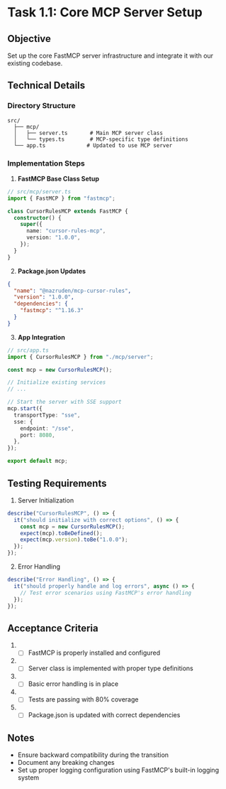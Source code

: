 # Task 1.1: Core MCP Server Setup

## Objective

Set up the core FastMCP server infrastructure and integrate it with our existing codebase.

## Technical Details

### Directory Structure

```
src/
  ├── mcp/
  │   ├── server.ts       # Main MCP server class
  │   └── types.ts        # MCP-specific type definitions
  └── app.ts             # Updated to use MCP server
```

### Implementation Steps

1. **FastMCP Base Class Setup**

```typescript
// src/mcp/server.ts
import { FastMCP } from "fastmcp";

class CursorRulesMCP extends FastMCP {
  constructor() {
    super({
      name: "cursor-rules-mcp",
      version: "1.0.0",
    });
  }
}
```

2. **Package.json Updates**

```json
{
  "name": "@nazruden/mcp-cursor-rules",
  "version": "1.0.0",
  "dependencies": {
    "fastmcp": "^1.16.3"
  }
}
```

3. **App Integration**

```typescript
// src/app.ts
import { CursorRulesMCP } from "./mcp/server";

const mcp = new CursorRulesMCP();

// Initialize existing services
// ...

// Start the server with SSE support
mcp.start({
  transportType: "sse",
  sse: {
    endpoint: "/sse",
    port: 8080,
  },
});

export default mcp;
```

## Testing Requirements

1. Server Initialization

```typescript
describe("CursorRulesMCP", () => {
  it("should initialize with correct options", () => {
    const mcp = new CursorRulesMCP();
    expect(mcp).toBeDefined();
    expect(mcp.version).toBe("1.0.0");
  });
});
```

2. Error Handling

```typescript
describe("Error Handling", () => {
  it("should properly handle and log errors", async () => {
    // Test error scenarios using FastMCP's error handling
  });
});
```

## Acceptance Criteria

1. - [ ] FastMCP is properly installed and configured
2. - [ ] Server class is implemented with proper type definitions
3. - [ ] Basic error handling is in place
4. - [ ] Tests are passing with 80% coverage
5. - [ ] Package.json is updated with correct dependencies

## Notes

- Ensure backward compatibility during the transition
- Document any breaking changes
- Set up proper logging configuration using FastMCP's built-in logging system

